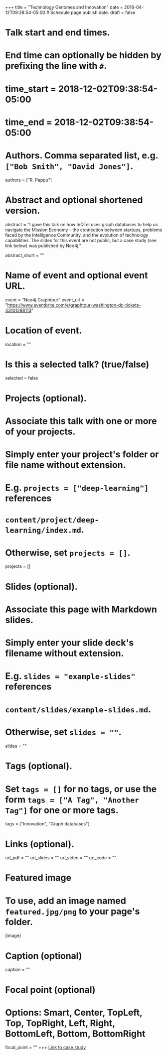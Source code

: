 +++
title = "Technology Genomes and Innovation"
date = 2018-04-12T09:38:54-05:00  # Schedule page publish date.
draft = false

# Talk start and end times.
#   End time can optionally be hidden by prefixing the line with `#`.
#  time_start = 2018-12-02T09:38:54-05:00
#  time_end = 2018-12-02T09:38:54-05:00

# Authors. Comma separated list, e.g. `["Bob Smith", "David Jones"]`.
authors = ["R. Pappu"]

# Abstract and optional shortened version.
abstract = "I gave this talk on how InQTel uses graph databases to help us navigate the Mission Economy - the connection between startups, problems faced by the Intelligence Community, and the evolution of technology capabilities. The slides for this event are not public, but a case study (see link below) was published by Neo4j."

abstract_short = ""

# Name of event and optional event URL.
event = "Neo4j Graphtour"
event_url = "https://www.eventbrite.com/e/graphtour-washington-dc-tickets-43101288113"

# Location of event.
location = ""

# Is this a selected talk? (true/false)
selected = false

# Projects (optional).
#   Associate this talk with one or more of your projects.
#   Simply enter your project's folder or file name without extension.
#   E.g. `projects = ["deep-learning"]` references
#   `content/project/deep-learning/index.md`.
#   Otherwise, set `projects = []`.
projects = []

# Slides (optional).
#   Associate this page with Markdown slides.
#   Simply enter your slide deck's filename without extension.
#   E.g. `slides = "example-slides"` references
#   `content/slides/example-slides.md`.
#   Otherwise, set `slides = ""`.
slides = ""

# Tags (optional).
#   Set `tags = []` for no tags, or use the form `tags = ["A Tag", "Another Tag"]` for one or more tags.
tags = ["Innovation", "Graph databases"]

# Links (optional).
url_pdf = ""
url_slides = ""
url_video = ""
url_code = ""

# Featured image
# To use, add an image named `featured.jpg/png` to your page's folder.
[image]
  # Caption (optional)
  caption = ""

  # Focal point (optional)
  # Options: Smart, Center, TopLeft, Top, TopRight, Left, Right, BottomLeft, Bottom, BottomRight
  focal_point = ""
+++
[Link to case study](https://go.neo4j.com/rs/710-RRC-335/images/Neo4j-case-study-In-Q-Tel-EN-US.pdf?_ga=2.255500232.1715507714.1543692142-412101514.1543692142)
